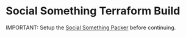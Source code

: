 ﻿# Social Something Terraform Build
 
 IMPORTANT: Setup the [Social Something Packer](https://github.com/hu9okwan/social-something-final-packer) before continuing.
